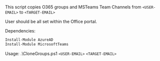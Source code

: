This script copies O365 groups and MSTeams Team Channels from `<USER-EMAIL>` to `<TARGET-EMAIL>`

User should be all set within the Office portal.

Dependencies:

```powershell
Install-Module AzureAD
Install-Module MicrosoftTeams
```

Usage: .\CloneGroups.ps1 `<USER-EMAIL>` `<TARGET-EMAIL>`
